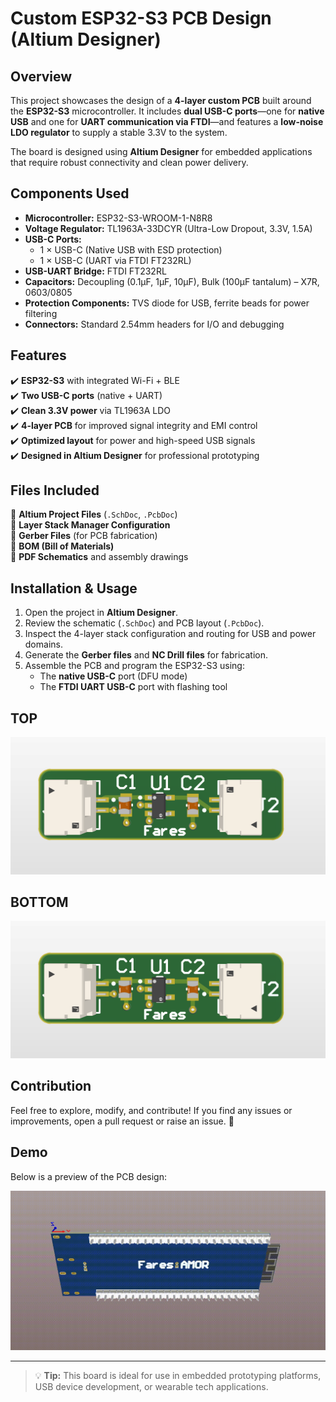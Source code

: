 # Custom ESP32-S3 PCB Design (Altium Designer)

## Overview
This project showcases the design of a **4-layer custom PCB** built around the **ESP32-S3** microcontroller. It includes **dual USB-C ports**—one for **native USB** and one for **UART communication via FTDI**—and features a **low-noise LDO regulator** to supply a stable 3.3V to the system.

The board is designed using **Altium Designer** for embedded applications that require robust connectivity and clean power delivery.

## Components Used
- **Microcontroller:** ESP32-S3-WROOM-1-N8R8  
- **Voltage Regulator:** TL1963A-33DCYR (Ultra-Low Dropout, 3.3V, 1.5A)  
- **USB-C Ports:**
  - 1 × USB-C (Native USB with ESD protection)
  - 1 × USB-C (UART via FTDI FT232RL)
- **USB-UART Bridge:** FTDI FT232RL  
- **Capacitors:** Decoupling (0.1µF, 1µF, 10µF), Bulk (100µF tantalum) – X7R, 0603/0805  
- **Protection Components:** TVS diode for USB, ferrite beads for power filtering  
- **Connectors:** Standard 2.54mm headers for I/O and debugging  

## Features
✔️ **ESP32-S3** with integrated Wi-Fi + BLE  
✔️ **Two USB-C ports** (native + UART)  
✔️ **Clean 3.3V power** via TL1963A LDO  
✔️ **4-layer PCB** for improved signal integrity and EMI control  
✔️ **Optimized layout** for power and high-speed USB signals  
✔️ **Designed in Altium Designer** for professional prototyping  

## Files Included
📁 **Altium Project Files** (`.SchDoc`, `.PcbDoc`)  
📁 **Layer Stack Manager Configuration**  
📁 **Gerber Files** (for PCB fabrication)  
📁 **BOM (Bill of Materials)**  
📁 **PDF Schematics** and assembly drawings  

## Installation & Usage
1. Open the project in **Altium Designer**.
2. Review the schematic (`.SchDoc`) and PCB layout (`.PcbDoc`).
3. Inspect the 4-layer stack configuration and routing for USB and power domains.
4. Generate the **Gerber files** and **NC Drill files** for fabrication.
5. Assemble the PCB and program the ESP32-S3 using:
   - The **native USB-C** port (DFU mode)
   - The **FTDI UART USB-C** port with flashing tool

## TOP

![Image Alt](https://github.com/FaresAmor/HARDWARE-Design/blob/403708126704611446c14cd4ab31e6370bbe946b/Reg.png)

## BOTTOM

![Image Alt](https://github.com/FaresAmor/HARDWARE-Design/blob/403708126704611446c14cd4ab31e6370bbe946b/Reg.png)

## Contribution
Feel free to explore, modify, and contribute! If you find any issues or improvements, open a pull request or raise an issue. 🚀





## Demo
Below is a preview of the PCB design:

![Demo](https://github.com/FaresAmor/ESP32_ALTIUM_DESIGNER/blob/main/vedio.gif)


---
> 💡 **Tip:** This board is ideal for use in embedded prototyping platforms, USB device development, or wearable tech applications.
